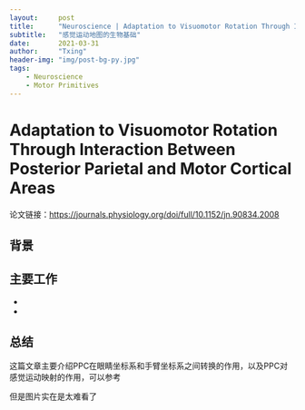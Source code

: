 ```yaml
---
layout:     post
title:      "Neuroscience | Adaptation to Visuomotor Rotation Through Interaction Between Posterior Parietal and Motor Cortical Areas"
subtitle:   "感觉运动地图的生物基础"
date:       2021-03-31
author:     "Txing"
header-img: "img/post-bg-py.jpg"
tags:
    - Neuroscience
    - Motor Primitives
---
```


# Adaptation to Visuomotor Rotation Through Interaction Between Posterior Parietal and Motor Cortical Areas

论文链接：https://journals.physiology.org/doi/full/10.1152/jn.90834.2008

## 背景

 

## 主要工作

- 
- 



## 总结

这篇文章主要介绍PPC在眼睛坐标系和手臂坐标系之间转换的作用，以及PPC对感觉运动映射的作用，可以参考

但是图片实在是太难看了



